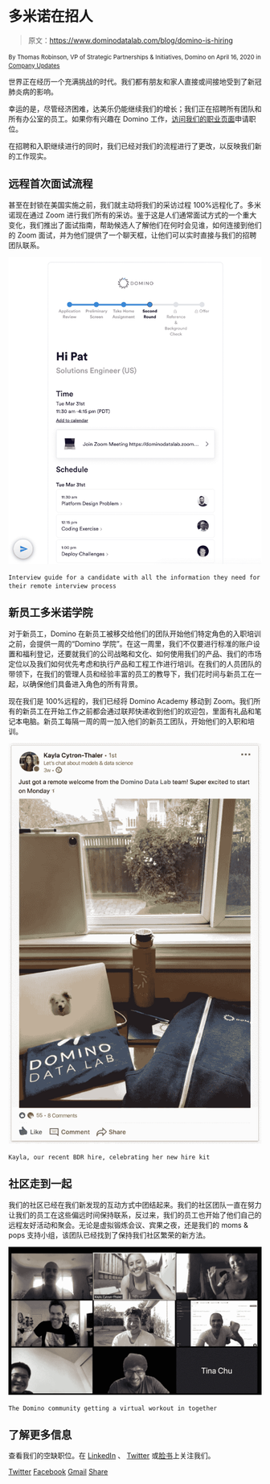 # 多米诺在招人

> 原文：<https://www.dominodatalab.com/blog/domino-is-hiring>

<small class="t-small">By Thomas Robinson, VP of Strategic Partnerships & Initiatives, Domino on April 16, 2020 in [Company Updates](/blog/company-updates/)</small>

世界正在经历一个充满挑战的时代。我们都有朋友和家人直接或间接地受到了新冠肺炎病的影响。

幸运的是，尽管经济困难，达美乐仍能继续我们的增长；我们正在招聘所有团队和所有办公室的员工。如果你有兴趣在 Domino 工作，[访问我们的职业页面](//dominodatalab.com/careers)申请职位。

在招聘和入职继续进行的同时，我们已经对我们的流程进行了更改，以反映我们新的工作现实。

## 远程首次面试流程

甚至在封锁在美国实施之前，我们就主动将我们的采访过程 100%远程化了。多米诺现在通过 Zoom 进行我们所有的采访。鉴于这是人们通常面试方式的一个重大变化，我们推出了面试指南，帮助候选人了解他们在何时会见谁，如何连接到他们的 Zoom 面试，并为他们提供了一个聊天框，让他们可以实时直接与我们的招聘团队联系。

![](img/149f1a52bc8cc12a19e2f1f4b5d45efa.png)

`Interview guide for a candidate with all the information they need for their remote interview process`

## 新员工多米诺学院

对于新员工，Domino 在新员工被移交给他们的团队开始他们特定角色的入职培训之前，会提供一周的“Domino 学院”。在这一周里，我们不仅要进行标准的账户设置和福利登记，还要就我们的公司战略和文化、如何使用我们的产品、我们的市场定位以及我们如何优先考虑和执行产品和工程工作进行培训。在我们的人员团队的带领下，在我们的管理人员和经验丰富的员工的教导下，我们花时间与新员工在一起，以确保他们具备进入角色的所有背景。

现在我们是 100%远程的，我们已经将 Domino Academy 移动到 Zoom。我们所有的新员工在开始工作之前都会通过联邦快递收到他们的欢迎包，里面有礼品和笔记本电脑。新员工每隔一周的周一加入他们的新员工团队，开始他们的入职和培训。

![](img/a902543a2cb75edd3b1f6151dae49375.png)

`Kayla, our recent BDR hire, celebrating her new hire kit`

## 社区走到一起

我们的社区已经在我们新发现的互动方式中团结起来。我们的社区团队一直在努力让我们的员工在这些偏远时间保持联系，反过来，我们的员工也开始了他们自己的远程友好活动和聚会。无论是虚拟锻炼会议、宾果之夜，还是我们的 moms & pops 支持小组，该团队已经找到了保持我们社区繁荣的新方法。

![](img/27c2d4b6cb3eb3c2e05649ca95e84c9f.png)

`The Domino community getting a virtual workout in together`

## 了解更多信息

查看我们的空缺职位。在 [LinkedIn](https://www.linkedin.com/company/domino-data-lab) 、 [Twitter](https://twitter.com/DominoDataLab) 或[脸书](https://www.facebook.com/dominodatalab)上关注我们。

[Twitter](/#twitter) [Facebook](/#facebook) [Gmail](/#google_gmail) [Share](https://www.addtoany.com/share#url=https%3A%2F%2Fwww.dominodatalab.com%2Fblog%2Fdomino-is-hiring%2F&title=Domino%20Is%20Hiring)